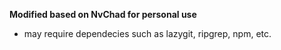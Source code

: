 **Modified based on NvChad for personal use**
- may require dependecies such as lazygit, ripgrep, npm, etc.


